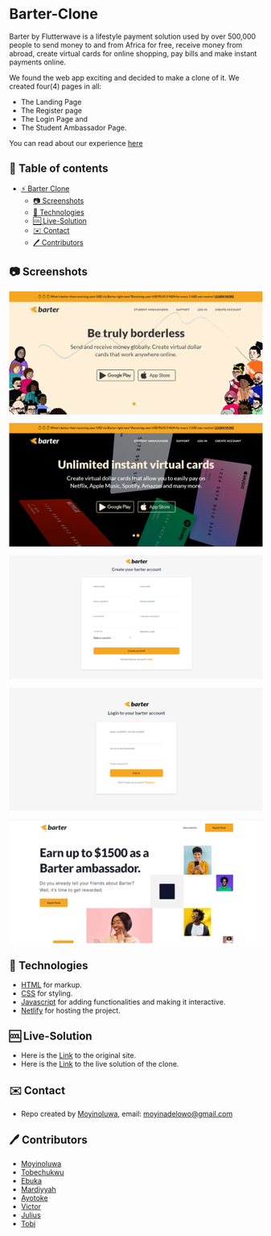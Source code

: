 # Barter-Clone

Barter by Flutterwave is a lifestyle payment solution used by over 500,000 people to send money to and from Africa for free, receive money from abroad, create virtual cards for online shopping, pay bills and make instant payments online. 

We found the web app exciting and decided to make a clone of it. We created four(4) pages in all: 
* The Landing Page 
* The Register page 
* The Login Page and 
* The Student Ambassador Page.

You can read about our experience [here](https://kamet.hashnode.dev/portfolio-team-2-project-experience-frontend-html-css-and-javascript)

## :page_facing_up: Table of contents

* [:zap: Barter Clone](#zap-barter-clone)
	* [:camera: Screenshots](#camera-screenshots)
	* [:signal_strength: Technologies](#signal_strength-technologies)
    * [:cool: Live-Solution](#cool-live-solution)
	* [:envelope: Contact](#envelope-contact)
    * [:pen: Contributors](#pen-contributors)

## :camera: Screenshots

![Landing Page](./assets/images/homepage.png)

![Landing Page(Dark Mode)](./assets/images/homepage2.png)

![Register Page](./assets/images/register.png)

![Login Page](./assets/images/login.png)

![Student Ambassador Page](./assets/images/student.png)

## :signal_strength: Technologies

* [HTML](https://html.com/) for markup.
* [CSS](https://developer.mozilla.org/en-US/docs/Web/CSS) for styling.
* [Javascript](https://www.javascript.com/) for adding functionalities and making it interactive.
* [Netlify](https://www.netlify.com/) for hosting the project.

## :cool: Live-Solution

* Here is the [Link](https://barter.me/) to the original site.
* Here is the [Link](https://barter-clone-233.netlify.app/) to the live solution of the clone.

## :envelope: Contact

* Repo created by [Moyinoluwa](https://github.com/moyinoluwa-10/), email: moyinadelowo@gmail.com

## :pen: Contributors

* [Moyinoluwa](https://github.com/moyinoluwa-10/)
* [Tobechukwu](https://github.com/TOBAE/)
* [Ebuka](https://github.com/tzfocus7/)
* [Mardiyyah](https://github.com/Mardie328/)
* [Ayotoke](https://github.com/tokebillions/)
* [Victor](https://github.com/chuka00/)
* [Julius](https://github.com/MacJulius48/)
* [Tobi](https://github.com/Toby48-K/)
